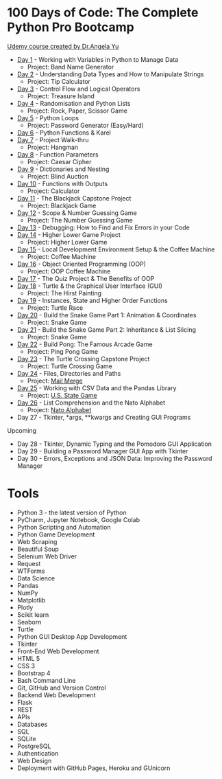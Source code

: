 # 100 Days of Code: The Complete Python Pro Bootcamp
[Udemy course created by Dr.Angela Yu](https://www.udemy.com/course/100-days-of-code/)
+ [Day 1](https://github.com/alexguerrero11/100-days-of-coding-python/tree/main/DAY01) - Working with Variables in Python to Manage Data
    + Project: Band Name Generator
+ [Day 2](https://github.com/alexguerrero11/100-days-of-coding-python/tree/main/DAY02) - Understanding Data Types and How to Manipulate Strings
    + Project: Tip Calculator
+ [Day 3](https://github.com/alexguerrero11/100-days-of-coding-python/tree/main/DAY03) - Control Flow and Logical Operators
    + Project: Treasure Island
+ [Day 4](https://github.com/alexguerrero11/100-days-of-coding-python/tree/main/DAY04) - Randomisation and Python Lists
    + Project: Rock, Paper, Scissor Game
+ [Day 5](https://github.com/alexguerrero11/100-days-of-coding-python/tree/main/DAY05) - Python Loops
    + Project: Password Generator (Easy/Hard)
+ [Day 6](https://github.com/alexguerrero11/100-days-of-coding-python/tree/main/DAY06) - Python Functions & Karel
+ [Day 7](https://github.com/alexguerrero11/100-days-of-coding-python/tree/main/DAY07) - Project Walk-thru
    + Project: Hangman
+ [Day 8](https://github.com/alexguerrero11/100-days-of-coding-python/tree/main/DAY08) - Function Parameters
    + Project: Caesar Cipher
+ [Day 9](https://github.com/alexguerrero11/100-days-of-coding-python/tree/main/DAY09) - Dictionaries and Nesting
    + Project: Blind Auction
+ [Day 10](https://github.com/alexguerrero11/100-days-of-coding-python/tree/main/DAY10) - Functions with Outputs
    + Project: Calculator
+ [Day 11](https://github.com/alexguerrero11/100-days-of-coding-python/tree/main/DAY11) - The Blackjack Capstone Project
    + Project: Blackjack Game
+ [Day 12](https://github.com/alexguerrero11/100-days-of-coding-python/tree/main/DAY12) - Scope & Number Guessing Game
    + Project: The Number Guessing Game
+ [Day 13](https://github.com/alexguerrero11/100-days-of-coding-python/tree/main/DAY13) - Debugging: How to Find and Fix Errors in your Code
+ [Day 14](https://github.com/alexguerrero11/100-days-of-coding-python/tree/main/DAY14) - Higher Lower Game Project
    + Project: Higher Lower Game
+ [Day 15](https://github.com/alexguerrero11/100-days-of-coding-python/tree/main/DAY15) - Local Development Environment Setup & the Coffee Machine
    + Project: Coffee Machine
+ [Day 16](https://github.com/alexguerrero11/100-days-of-coding-python/tree/main/DAY16) - Object Oriented Programming (OOP)
    + Project: OOP Coffee Machine
+ [Day 17](https://github.com/alexguerrero11/100-days-of-coding-python/tree/main/DAY17) - The Quiz Project & The Benefits of OOP
+ [Day 18](https://github.com/alexguerrero11/100-days-of-coding-python/tree/main/DAY18) - Turtle & the Graphical User Interface (GUI)
    + Project: The Hirst Painting
+ [Day 19](https://github.com/alexguerrero11/100-days-of-coding-python/tree/main/DAY19) - Instances, State and Higher Order Functions
    + Project: Turtle Race
+ [Day 20](https://github.com/alexguerrero11/100-days-of-coding-python/tree/main/DAY20) - Build the Snake Game Part 1: Animation & Coordinates
    + Project: Snake Game
+ [Day 21](https://github.com/alexguerrero11/100-days-of-coding-python/tree/main/DAY21) - Build the Snake Game Part 2: Inheritance & List Slicing
    + Project: Snake Game
+ [Day 22](https://github.com/alexguerrero11/100-days-of-coding-python/tree/main/DAY22) - Build Pong: The Famous Arcade Game
    + Project: Ping Pong Game
+ [Day 23](https://github.com/alexguerrero11/100-days-of-coding-python/tree/main/DAY23) - The Turtle Crossing Capstone Project
    + Project: Turtle Crossing Game
+ [Day 24](https://github.com/alexguerrero11/100-days-of-coding-python/tree/main/DAY24) - Files, Directories and Paths
    + Project: [Mail Merge](https://github.com/alexguerrero11/100-days-of-coding-python/tree/main/DAY24/PROJECT-mail-merge)
+ [Day 25](https://github.com/alexguerrero11/100-days-of-coding-python/tree/main/DAY25) - Working with CSV Data and the Pandas Library
    + Project: [U.S. State Game](https://github.com/alexguerrero11/100-days-of-coding-python/tree/main/DAY25/PROJECT-US-state-game)
+ [Day 26](https://github.com/alexguerrero11/100-days-of-coding-python/tree/main/DAY26) - List Comprehension and the Nato Alphabet
   + Project: [Nato Alphabet](https://github.com/alexguerrero11/100-days-of-coding-python/tree/main/DAY26/PROJECT-NATO-alphabet)
+  Day 27 - Tkinter, *args, **kwargs and Creating GUI Programs

Upcoming
+  Day 28 - Tkinter, Dynamic Typing and the Pomodoro GUI Application
+  Day 29 - Building a Password Manager GUI App with Tkinter
+  Day 30 - Errors, Exceptions and JSON Data: Improving the Password Manager

# Tools
+ Python 3 - the latest version of Python
+ PyCharm, Jupyter Notebook, Google Colab
+ Python Scripting and Automation
+ Python Game Development
+ Web Scraping
+ Beautiful Soup
+ Selenium Web Driver
+ Request
+ WTForms
+ Data Science
+ Pandas
+ NumPy
+ Matplotlib
+ Plotly
+ Scikit learn
+ Seaborn
+ Turtle
+ Python GUI Desktop App Development
+ Tkinter
+ Front-End Web Development
+ HTML 5
+ CSS 3
+ Bootstrap 4
+ Bash Command Line
+ Git, GitHub and Version Control
+ Backend Web Development
+ Flask
+ REST
+ APIs
+ Databases
+ SQL
+ SQLite
+ PostgreSQL
+ Authentication
+ Web Design
+ Deployment with GitHub Pages, Heroku and GUnicorn
